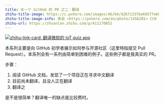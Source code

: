 ```yaml
---
title: 水一个 GitHub 的 PR 之二：翻译
zhihu-title-image: https://c.pxhere.com/images/46/b4/d2671337be6957fe683f1545bbdb-1456201.jpg!d
zhihu-title-image-info: 来自 <https://pxhere.com/en/photo/1456201> CC0 Public Domain
zhihu-url: https://zhuanlan.zhihu.com/p/411170852
---
```


[![zhihu-link-card: 翻译微软的 IoT quiz app](https://upload.wikimedia.org/wikipedia/commons/thumb/4/4e/%C3%86toms_-_Translation.svg/240px-%C3%86toms_-_Translation.svg.png)](https://github.com/microsoft/IoT-For-Beginners/pull/251)


本系列主要是向 GitHub 初学者展示如何参与开源社区（这里特指提交 Pull Request）。本系列会有一系列由简单到困难的例子。这些例子都是我真实的 PR。

步骤：

1. 阅读 GitHub 文档，发现了一个项目正在寻求中文翻译
2. 目前尚未翻译，且没人正在翻译
3. 翻译之

是不是很简单？翻译唯一的缺点是比较费时。
